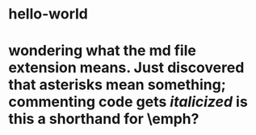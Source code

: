 # hello-world
# wondering what the md file extension means.  Just discovered that asterisks mean something; commenting code gets *italicized* is this a shorthand for \emph?
